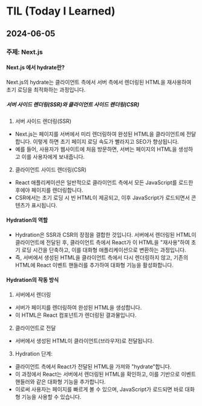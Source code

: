 # TIL (Today I Learned)

## 2024-06-05

### 주제: Next.js

#### Next.js 에서 hydrate란?

Next.js의 hydrate는 클라이언트 측에서 서버 측에서 렌더링된 HTML을 재사용하여 초기 로딩을 최적화하는 과정입니다.

##### 서버 사이드 렌더링(SSR)와 클라이언트 사이드 렌더링(CSR)

1. 서버 사이드 렌더링(SSR)

- Next.js는 페이지를 서버에서 미리 렌더링하여 완성된 HTML을 클라이언트에 전달합니다. 이렇게 하면 초기 페이지 로딩 속도가 빨라지고 SEO가 향상됩니다.
- 예를 들어, 사용자가 웹사이트에 처음 방문하면, 서버는 페이지의 HTML을 생성하고 이를 사용자에게 보내줍니다.

2. 클라이언트 사이드 렌더링(CSR)

- React 애플리케이션은 일반적으로 클라이언트 측에서 모든 JavaScript를 로드한 후에야 페이지를 렌더링합니다.
- CSR에서는 초기 로딩 시 빈 HTML이 제공되고, 이후 JavaScript가 로드되면서 콘텐츠가 표시됩니다.

#### Hydration의 역할

- Hydration은 SSR과 CSR의 장점을 결합한 것입니다. 서버에서 렌더링된 HTML이 클라이언트에 전달된 후, 클라이언트 측에서 React가 이 HTML을 "재사용"하여 초기 로딩 시간을 단축하고, 이를 대화형 애플리케이션으로 변환하는 과정입니다.
- 즉, 서버에서 생성된 HTML을 클라이언트 측에서 다시 렌더링하지 않고, 기존의 HTML에 React 이벤트 핸들러를 추가하여 대화형 기능을 활성화합니다.

#### Hydration의 작동 방식

1. 서버에서 렌더링

- 서버가 페이지를 렌더링하여 완성된 HTML을 생성합니다.
- 이 HTML은 React 컴포넌트가 렌더링된 결과물입니다.

2. 클라이언트로 전달

- 서버에서 생성된 HTML이 클라이언트(브라우저)로 전달됩니다.

3. Hydration 단계:

- 클라이언트 측에서 React가 전달된 HTML을 가져와 "hydrate"합니다.
- 이 과정에서 React는 서버에서 렌더링된 HTML을 확인하고, 이를 기반으로 이벤트 핸들러와 같은 대화형 기능을 추가합니다.
- 이로써 사용자는 페이지를 빠르게 볼 수 있으며, JavaScript가 로드되면 바로 대화형 기능을 사용할 수 있습니다.
